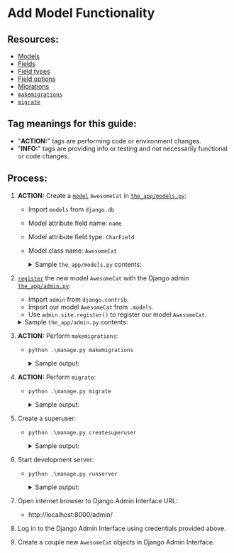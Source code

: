# Add Model Functionality

## Resources:
* [Models](https://docs.djangoproject.com/en/4.0/topics/db/models/)
* [Fields](https://docs.djangoproject.com/en/4.0/topics/db/models/#fields)
* [Field types](https://docs.djangoproject.com/en/4.0/ref/models/fields/#field-types)
* [Field options](https://docs.djangoproject.com/en/4.0/ref/models/fields/#field-options)
* [Migrations](https://docs.djangoproject.com/en/4.0/topics/migrations/#module-django.db.migrations)
* [`makemigrations`](https://docs.djangoproject.com/en/4.1/ref/django-admin/#makemigrations)
* [`migrate`](https://docs.djangoproject.com/en/4.1/ref/django-admin/#migrate)

## Tag meanings for this guide:
* "**ACTION:**" tags are performing code or environment changes.
* "**INFO:**" tags are providing info or testing and not necessarily functional or code changes.

## Process:
1. **ACTION:** Create a [`model`](https://docs.djangoproject.com/en/4.0/topics/db/models/) `AwesomeCat` in [`the_app/models.py`](../the_app/models.py):
    * Import `models` from `django.db`
    * Model attribute field name: `name`
    * Model attribute field type: `CharField`
    * Model class name: `AwesomeCat`
        <details>
        <summary>Sample <code>the_app/models.py</code> contents:</summary>

            from django.db import models

            class AwesomeCat(models.Model):
                name = models.CharField(max_length=50)
        </details>

1. [`register`](https://docs.djangoproject.com/en/4.1/ref/contrib/admin/#modeladmin-objects) the new model `AwesomeCat` with the Django admin [`the_app/admin.py`](../the_app/admin.py):
    * Import `admin` from `django.contrib`.
    * Import our model `AwesomeCat` from `.models`.
    * Use `admin.site.register()` to register our model `AwesomeCat`.
    <details>
    <summary>Sample <code>the_app/admin.py</code> contents:</summary>

        from django.contrib import admin

        from .models import AwesomeCat

        admin.site.register(AwesomeCat)
    </details>

1. **ACTION:** Perform `makemigrations`:
    * `python .\manage.py makemigrations`
        <details>
        <summary>Sample output:</summary>

            PS C:\Users\Bruce\Programming\examples\django\list_view_with_home> python .\manage.py makemigrations
            Migrations for 'the_app':
            the_app\migrations\0001_initial.py
                - Create model AwesomeCat
            PS C:\Users\Bruce\Programming\examples\django\list_view_with_home>
        </details>

1. **ACTION:** Perform `migrate`:
    * `python .\manage.py migrate`
        <details>
        <summary>Sample output:</summary>

            PS C:\Users\Bruce\Programming\examples\django\list_view_with_home> python .\manage.py migrate
            Operations to perform:
              Apply all migrations: admin, auth, contenttypes, sessions, the_app
            Running migrations:
              Applying contenttypes.0001_initial... OK
              Applying auth.0001_initial... OK
              Applying admin.0001_initial... OK
              Applying admin.0002_logentry_remove_auto_add... OK
              Applying admin.0003_logentry_add_action_flag_choices... OK
              Applying contenttypes.0002_remove_content_type_name... OK
              Applying auth.0002_alter_permission_name_max_length... OK
              Applying auth.0003_alter_user_email_max_length... OK
              Applying auth.0004_alter_user_username_opts... OK
              Applying auth.0005_alter_user_last_login_null... OK
              Applying auth.0006_require_contenttypes_0002... OK
              Applying auth.0007_alter_validators_add_error_messages... OK
              Applying auth.0008_alter_user_username_max_length... OK
              Applying auth.0009_alter_user_last_name_max_length... OK
              Applying auth.0010_alter_group_name_max_length... OK
              Applying auth.0011_update_proxy_permissions... OK
              Applying auth.0012_alter_user_first_name_max_length... OK
              Applying sessions.0001_initial... OK
              Applying the_app.0001_initial... OK
            PS C:\Users\Bruce\Programming\examples\django\list_view_with_home>
        </details>

1. Create a superuser:
    * `python .\manage.py createsuperuser`
        <details>
        <summary>Sample output:</summary>

            PS C:\Users\Bruce\Programming\examples\django\list_view_with_home> python .\manage.py createsuperuser
            Username (leave blank to use 'bruce'): admin
            Email address: admin@email.app
            Password:
            Password (again):
            This password is too common.
            Bypass password validation and create user anyway? [y/N]: y
            Superuser created successfully.
            PS C:\Users\Bruce\Programming\examples\django\list_view_with_home>
        </details>

1. Start development server:
    * `python .\manage.py runserver`
        <details>
        <summary>Sample output:</summary>

            PS C:\Users\Bruce\Programming\examples\django\list_view_with_home> python .\manage.py runserver
            Watching for file changes with StatReloader
            Performing system checks...

            System check identified no issues (0 silenced).
            September 03, 2022 - 17:46:49
            Django version 4.0, using settings 'the_project.settings'
            Starting development server at http://127.0.0.1:8000/
            Quit the server with CTRL-BREAK.
        </details>

1. Open internet browser to Django Admin Interface URL:
    * http://localhost:8000/admin/

1. Log in to the Django Admin Interface using credentials provided above.

1. Create a couple new `AwesomeCat` objects in Django Admin Interface.




